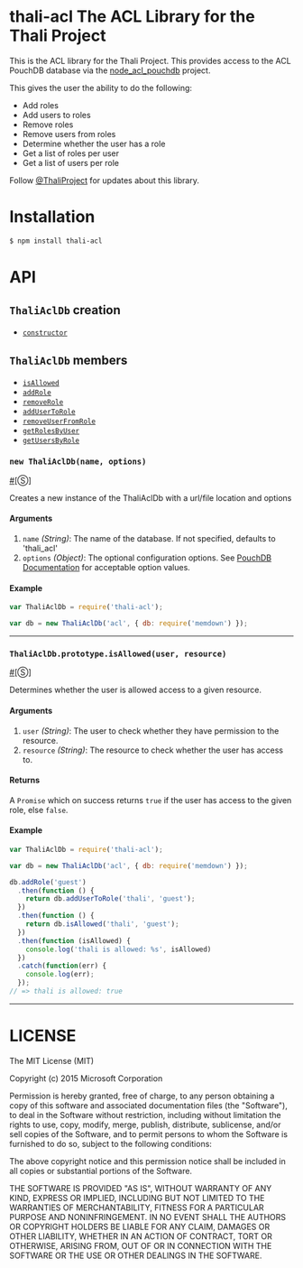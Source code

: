 # thali-acl The ACL Library for the Thali Project #

This is the ACL library for the Thali Project.  This provides access to the ACL PouchDB database via the [node_acl_pouchdb](https://github.com/thaliproject/node_acl_pouchdb) project.  

This gives the user the ability to do the following:
- Add roles
- Add users to roles
- Remove roles
- Remove users from roles
- Determine whether the user has a role
- Get a list of roles per user
- Get a list of users per role

Follow [@ThaliProject](https://twitter.com/thaliproject) for updates about this library.

# Installation #

```bash
$ npm install thali-acl
```

# API #

## `ThaliAclDb` creation
 -  [`constructor`](#constructor)

## `ThaliAclDb` members
- [`isAllowed`](#isallowed)
- [`addRole`](#addrole)
- [`removeRole`](#removerole)
- [`addUserToRole`](#addusertorole)
- [`removeUserFromRole`](#removeuserfromrole)
- [`getRolesByUser`](#getrolesbyuser)
- [`getUsersByRole`](#getusersbyrole)

### <a id="constructor"></a>`new ThaliAclDb(name, options)`
<a href="#constructor">#</a>[&#x24C8;]

Creates a new instance of the ThaliAclDb with a url/file location and options

#### Arguments ####
1. `name` *(String)*: The name of the database. If not specified, defaults to 'thali_acl'
2. `options` *(Object)*: The optional configuration options.  See [PouchDB Documentation](http://pouchdb.com/api.html#create_database) for acceptable option values.

#### Example

```js
var ThaliAclDb = require('thali-acl');

var db = new ThaliAclDb('acl', { db: require('memdown') });
```
* * *

### <a id="isallowed"></a>`ThaliAclDb.prototype.isAllowed(user, resource)`
<a href="#isallowed">#</a>[&#x24C8;]

Determines whether the user is allowed access to a given resource.

#### Arguments ####
1. `user` *(String)*: The user to check whether they have permission to the resource.
2. `resource` *(String)*: The resource to check whether the user has access to.

#### Returns ####
A `Promise` which on success returns `true` if the user has access to the given role, else `false`.

#### Example

```js
var ThaliAclDb = require('thali-acl');

var db = new ThaliAclDb('acl', { db: require('memdown') });

db.addRole('guest')
  .then(function () {
    return db.addUserToRole('thali', 'guest');
  })
  .then(function () {
    return db.isAllowed('thali', 'guest');
  })
  .then(function (isAllowed) {
    console.log('thali is allowed: %s', isAllowed)
  })
  .catch(function(err) {
    console.log(err);
  });
// => thali is allowed: true
```
* * *


# LICENSE #

The MIT License (MIT)

Copyright (c) 2015 Microsoft Corporation

Permission is hereby granted, free of charge, to any person obtaining a copy
of this software and associated documentation files (the "Software"), to deal
in the Software without restriction, including without limitation the rights
to use, copy, modify, merge, publish, distribute, sublicense, and/or sell
copies of the Software, and to permit persons to whom the Software is
furnished to do so, subject to the following conditions:

The above copyright notice and this permission notice shall be included in all
copies or substantial portions of the Software.

THE SOFTWARE IS PROVIDED "AS IS", WITHOUT WARRANTY OF ANY KIND, EXPRESS OR
IMPLIED, INCLUDING BUT NOT LIMITED TO THE WARRANTIES OF MERCHANTABILITY,
FITNESS FOR A PARTICULAR PURPOSE AND NONINFRINGEMENT. IN NO EVENT SHALL THE
AUTHORS OR COPYRIGHT HOLDERS BE LIABLE FOR ANY CLAIM, DAMAGES OR OTHER
LIABILITY, WHETHER IN AN ACTION OF CONTRACT, TORT OR OTHERWISE, ARISING FROM,
OUT OF OR IN CONNECTION WITH THE SOFTWARE OR THE USE OR OTHER DEALINGS IN THE
SOFTWARE.
